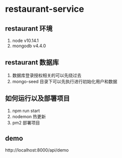 # restaurant-service

## restaurant 环境
1. node v10.14.1 
2. mongodb  v4.4.0
   
## restaurant 数据库 
1. 数据库登录授权相关的可以先绕过去
2. mongo-seed 目录下可以先执行进行初始化用户和数据

## 如何运行以及部署项目
1. npm run start
2. nodemon 热更新
3. pm2 部署项目

## demo
http://localhost:8000/api/demo
